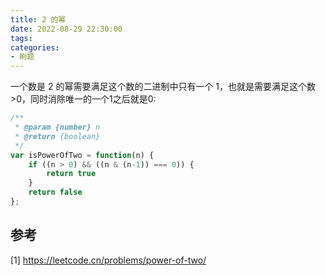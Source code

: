 ```yaml
---
title: 2 的幂
date: 2022-08-29 22:30:00
tags:
categories:
- 刷题
---
```


一个数是 2 的幂需要满足这个数的二进制中只有一个 1，也就是需要满足这个数>0，同时消除唯一的一个1之后就是0:
```javascript
/**
 * @param {number} n
 * @return {boolean}
 */
var isPowerOfTwo = function(n) {
    if ((n > 0) && ((n & (n-1)) === 0)) {
        return true
    }
    return false
};
```

## 参考
[1] https://leetcode.cn/problems/power-of-two/